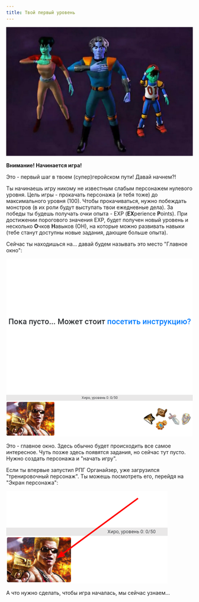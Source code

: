 ```yaml
---
title: Твой первый уровень
---
```


![](../../static/img/reboot.jpg)

**Внимание! Начинается игра!**

Это - первый шаг в твоем (супер)геройском пути! Давай начнем?!

Ты начинаешь игру никому не известным слабым персонажем нулевого уровня. Цель игры - прокачать персонажа (и тебя тоже) до максимального уровня (100). Чтобы прокачиваться, нужно побеждать монстров (в их роли будут выступать твои ежедневные дела). За победы ты будешь получать очки опыта - EXP (**EX**perience **P**oints). При достижении порогового значения EXP, будет получен новый уровень и несколько **О**чков **Н**авыков (ОН), на которые можно развивать навыки (тебе станут доступны новые задания, дающие больше опыта).

Сейчас ты находишься на... давай будем называть это место "Главное окно":

![](../../static/img/тренировочный_перс_главное_окно_пусто)

Это - главное окно. Здесь обычно будет происходить все самое интересное. Чуть позже здесь появятся задания, но сейчас тут пусто. Нужно создать персонажа и "начать игру".

Если ты впервые запустил РПГ Органайзер, уже загрузился "тренировочный персонаж". Ты можешь посмотреть его, перейдя на "Экран персонажа":

![](../../static/img/тренировочный_перс_переход_на_экран_перса)

А что нужно сделать, чтобы игра началась, мы сейчас узнаем...